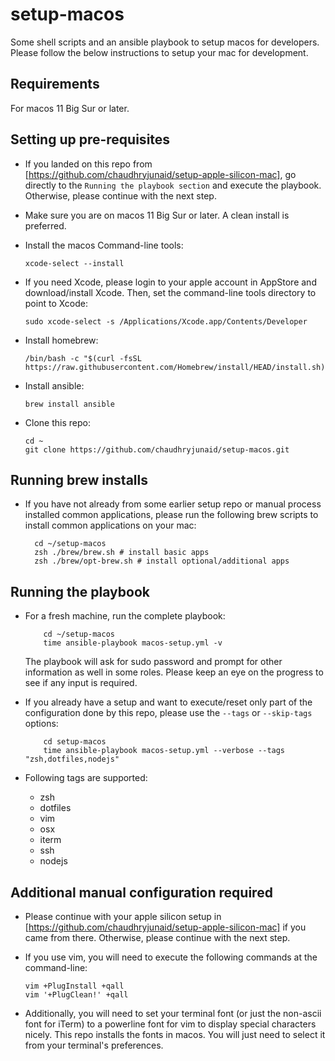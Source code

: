 # setup-macos
Some shell scripts and an ansible playbook to setup macos for developers. Please follow the below instructions to setup your mac for development.

## Requirements
For macos 11 Big Sur or later.

## Setting up pre-requisites
* If you landed on this repo from [https://github.com/chaudhryjunaid/setup-apple-silicon-mac], go directly to the `Running the playbook section` and execute the playbook. Otherwise, please continue with the next step.

* Make sure you are on macos 11 Big Sur or later. A clean install is preferred.

* Install the macos Command-line tools:
  ```
  xcode-select --install
  ```

* If you need Xcode, please login to your apple account in AppStore and download/install Xcode. Then, set the command-line tools directory to point to Xcode:
  ```
  sudo xcode-select -s /Applications/Xcode.app/Contents/Developer
  ```

* Install homebrew:
  ```
  /bin/bash -c "$(curl -fsSL https://raw.githubusercontent.com/Homebrew/install/HEAD/install.sh)"
  ```

* Install ansible:
  ```
  brew install ansible
  ```

* Clone this repo:
  ```
  cd ~
  git clone https://github.com/chaudhryjunaid/setup-macos.git
  ```

## Running brew installs
* If you have not already from some earlier setup repo or manual process installed common applications, please run the following brew scripts to install common applications on your mac:
  ```
    cd ~/setup-macos
    zsh ./brew/brew.sh # install basic apps
    zsh ./brew/opt-brew.sh # install optional/additional apps
  ```

## Running the playbook

* For a fresh machine, run the complete playbook:
  ```
      cd ~/setup-macos
      time ansible-playbook macos-setup.yml -v
  ```
  The playbook will ask for sudo password and prompt for other information as well in some roles. Please keep an eye on the progress to see if any input is required.

* If you already have a setup and want to execute/reset only part of the configuration done by this repo, please use the `--tags` or `--skip-tags` options:
  ```
      cd setup-macos
      time ansible-playbook macos-setup.yml --verbose --tags "zsh,dotfiles,nodejs"
  ```
* Following tags are supported:
  * zsh
  * dotfiles
  * vim
  * osx
  * iterm
  * ssh
  * nodejs

## Additional manual configuration required
* Please continue with your apple silicon setup in [https://github.com/chaudhryjunaid/setup-apple-silicon-mac] if you came from there. Otherwise, please continue with the next step.
* If you use vim, you will need to execute the following commands at the command-line:
  ```
  vim +PlugInstall +qall
  vim '+PlugClean!' +qall
  ```

* Additionally, you will need to set your terminal font (or just the non-ascii font for iTerm) to a powerline font for vim to display special characters nicely. This repo installs the fonts in macos. You will just need to select it from your terminal's preferences.

